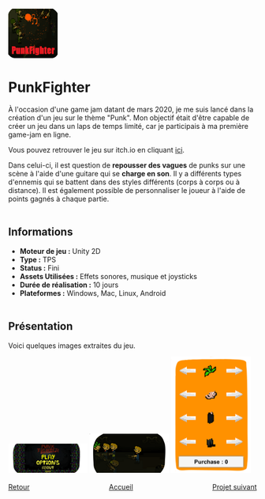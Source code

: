 <a href="https://gamejolt.com/games/PunkFighter/473032"> <img src="./Images/PunkFighter_1.png" alt="PunkFighter Logo" width="100" height="100"></a>

# PunkFighter

  À l'occasion d'une game jam datant de mars 2020, je me suis lancé dans la création d'un jeu sur le thème "Punk". Mon objectif était d'être capable de créer un jeu dans un laps de temps limité, car je participais à ma première game-jam en ligne. 
  
  Vous pouvez retrouver le jeu sur itch.io en cliquant [ici](https://mcdown.itch.io/punkfighter).
  
  Dans celui-ci, il est question de **repousser des vagues** de punks sur une scène à l'aide d'une guitare qui se **charge en son**. Il y a différents types d'ennemis qui se battent dans des styles différents (corps à corps ou à distance). Il est également possible de personnaliser le joueur à l'aide de points gagnés à chaque partie.
<br><br>

## Informations
- **Moteur de jeu :** Unity 2D
- **Type :** TPS
- **Status :** Fini
- **Assets Utilisées :** Effets sonores, musique et joysticks
- **Durée de réalisation :** 10 jours
- **Plateformes :** Windows, Mac, Linux, Android
<br><br>

## Présentation
  Voici quelques images extraites du jeu.
  <div style="justify-content: center;">
    <img src="./Images/PunkFighter_2.png" alt="Image 1" style="width: 32%;">
    <img src="./Images/PunkFighter_3.png" alt="Image 2" style="width: 32%;">
    <img src="./Images/PunkFighter_4.png" alt="Image 3" style="width: 32%;">
  </div>
<br>

<div style="display: flex; justify-content: space-between;">
    <div><a href="./rocknfall.html">Retour</a></div>
    <div><a href="./index.html">Accueil</a></div>
    <div><a href="./soulinthecastle.html">Projet suivant</a></div>
</div>
